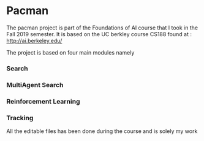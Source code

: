 # Pacman
The pacman project is part of the Foundations of AI course that I took in the Fall 2019 semester.
It is based on the UC berkley course CS188 found at : http://ai.berkeley.edu/

The project is based on four main modules namely
### Search
### MultiAgent Search
### Reinforcement Learning
### Tracking
  
All the editable files has been done during the course and is solely my work
